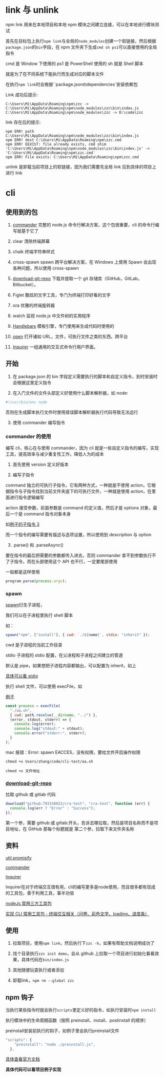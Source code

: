 # link 与 unlink

npm link 用来在本地项目和本地 npm 模块之间建立连接，可以在本地进行模块测试

首先在目标包上执行`npm link`与全局的`node_modules`创建一个软链接，然后根据`package.json`的`bin`字段，在 npm 文件夹下生成`cmd sh ps1`可以直接使用的全局指令

cmd 是 Window 下使用的
ps1 是 PowerShell 使用的
sh 就是 Shell 脚本

就是为了在不同系统下能执行而生成对应的脚本文件

在执行`npm link`时会根据``package.json`的`dependencies`安装依赖包

Link 成功后提示:

```
C:\Users\Mi\AppData\Roaming\npm\zzc -> C:\Users\Mi\AppData\Roaming\npm\node_modules\zzc\bin\index.js
C:\Users\Mi\AppData\Roaming\npm\node_modules\zzc -> D:\code\zzc

```

link 存在后的提示:

```
npm ERR! path C:\Users\Mi\AppData\Roaming\npm\node_modules\zzc\bin\index.js
npm ERR! dest C:\Users\Mi\AppData\Roaming\npm\zzc.cmd
npm ERR! EEXIST: file already exists, cmd shim 'C:\Users\Mi\AppData\Roaming\npm\node_modules\zzc\bin\index.js' -> 'C:\Users\Mi\AppData\Roaming\npm\zzc.cmd'
npm ERR! File exists: C:\Users\Mi\AppData\Roaming\npm\zzc.cmd
```

unlink 是卸载当前项目上的软链接，因为我们需要先全局 link 后到具体的项目上进行 link

# cli

## 使用到的包

1. [commander](https://github.com/tj/commander.js/blob/master/Readme_zh-CN.md) 完整的 node.js 命令行解决方案，这个包很重要，cli 的命令行编写就基于它了

2. clear 清除终端屏幕

3. chalk 终端字符串样式

4. cross-spawn spawn 跨平台解决方案，在 Windows 上使用 Spawn 会出现各种问题，所以使用 cross-spawn

5. [download-git-repo](https://www.npmjs.com/package/download-git-repo) 下载并提取一个 git 存储库（GitHub，GitLab，Bitbucket）。

6. Figlet 酷炫的文字工具，专门为终端打印好看的文字

7. ora 优雅的终端旋转器

8. watch 监视 node.js 中文件树的实用程序

9. [Handlebars](https://www.npmjs.com/package/handlebars) 模板引擎，专门使用来生成代码时使用的

10. [open](https://www.npmjs.com/package/open) 打开诸如 URL，文件，可执行文件之类的东西。跨平台

11. [Inquirer](https://github.com/SBoudrias/Inquirer.js) 一组通用的交互式命令行用户界面。

## 开始

1. 在 package.json 的 bin 字段定义需要执行的脚本和自定义指令，到时安装时会根据这里定义指令

2. 在入门文件的文件头部定义好使用什么脚本解析器，如 node:

```bash
#!/usr/bin/env node
```

否则在生成脚本执行文件时使用错误脚本解析器执行代码导致无法运行

3. 使用 commander 编写指令

### commander 的使用

编写 cli，核心在与使用 commander，因为 cli 就是一些自定义指令的编写，实现工具，提高效率与减少重复性工作，降低人为的成本

1. 首先使用 version 定义好版本

2. 编写子指令

command 独立的可执行子指令，它有两种方式，一种就是不使用 action，它根据指令与子指令找到当前文件夹底下的可执行文件，一种就是使用 action，在里面进行指令逻辑编写

action 接受参数，前面参数是 command 的定义值，然后才是 options 对象，最后一个是 command 指令对象本身

如[例子的子指令 3](./bin/index.js)

而一个指令的编写需要有描述与选项设置，所以使用到 description 与 option

3. .parse() 和 .parseAsync()

要在指令的最后把需要的参数都传入进去，否则 commander 拿不到参数执行不了子指令，而在头部使用这个 API 也不行，一定要尾部使用

一般都是这样使用

```js
program.parse(process.argv);
```

### spawn

[spawn](http://nodejs.cn/api/child_process.html#child_process_child_process_spawn_command_args_options)衍生子进程，

我们可以在子进程里执行 shell 脚本

如：

```js
spawn("npm", ["install"], { cwd: `./${name}`, stdio: "inherit" });
```

cwd 是子进程的当前工作目录

stdio 子进程的 stdio 配置，在父进程和子进程之间建立的管道

默认是 pipe，如果想把子进程内容都输出，可以配置为 inherit，如上

[具体可以看 stdio](http://nodejs.cn/api/child_process.html#child_process_options_stdio)

执行 shell 文件，可以使用 execFile，如

[例子](./lib/shell.js)

```js
const process = execFile(
  "./aa.sh",
  { cwd: path.resolve(__dirname, "../") },
  (error, stdout, stderr) => {
    console.log(error);
    console.log("stdout:" + stdout);
    console.error("stderr:", stderr);
  }
);
```

mac 报错：Error: spawn EACCES，没有权限，要给文件开启操作权限

```
chmod +x Users/zhang/code/cli-test/aa.sh

chmod +x 文件地址
```

### [download-git-repo](download-git-repo)

拉取 github 或 gitlab 代码

```js
download("github:793338023/cra-test", "cra-test", function (err) {
  console.log(err ? "Error" : "Success");
});
```

第一个参，需要 github:或 gitlab:开头，告诉去哪拉取，然后是项目名称而不是项目地址，在 GitHub 那每个标题就是
第二个参，拉取下来文件夹名称

## 资料

[util.promisify](https://www.jb51.net/article/115967.htm)

[commander](https://github.com/tj/commander.js/blob/master/Readme_zh-CN.md#%E7%8B%AC%E7%AB%8B%E7%9A%84%E5%8F%AF%E6%89%A7%E8%A1%8C%EF%BC%88%E5%AD%90%EF%BC%89%E5%91%BD%E4%BB%A4)

[Inquirer](https://segmentfault.com/a/1190000037629594)

Inquirer在对于终端交互很有用，cli的编写更多是node使用，而且很多都有现成的工具包，善于利用工具，事半功倍

[nodeJs 常用三方工具包](https://mp.weixin.qq.com/s/ALCik37l6wqQI3LJpuAQCQ)

[实现 CLI 常用工具包 - 终端交互相关（问卷、彩色文字、loading、进度条）](https://mp.weixin.qq.com/s?__biz=MzI3ODU4MzQ1MA==&mid=2247490062&idx=1&sn=c2cd161993838fc66bd17082650b60bd&scene=21#wechat_redirect)

## 使用

1. 拉取项目，使用`npm link`，然后执行下`zzc -h`，如果有帮助文档说明成功了
2. 找个目录执行`zzc init demo`，会从 github 上拉取一个项目进行初始化看看效果，具体代码在`bin/index.js`

3. 其他随便玩耍执行或者添加

4. 卸载link，`npm rm --global zzc`

## npm 钩子

当执行某些指令时就会执行`scripts`里定义好的指令，如执行安装时`npm install`

执行模块中的生命周期函数（按照 preinstall、install、postinstall 的顺序）

preinstall安装前执行的钩子，如例子里会执行preinstall文件

```js
"scripts": {
    "preinstall": "node ./preinstall.js",
  },
```

[具体查看官方文档](https://docs.npmjs.com/cli/v7/using-npm/scripts)

**具体代码可以看项目例子实现**
